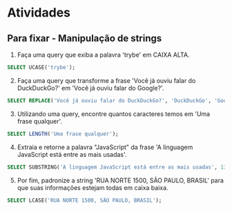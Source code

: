 # Atividades

## Para fixar - Manipulação de strings

1. Faça uma query que exiba a palavra 'trybe' em CAIXA ALTA.

```sql
SELECT UCASE('trybe');
```

2. Faça uma query que transforme a frase 'Você já ouviu falar do DuckDuckGo?' em 'Você já ouviu falar do Google?'.

```sql
SELECT REPLACE('Você já ouviu falar do DuckDuckGo?', 'DuckDuckGo', 'Google');
```

3. Utilizando uma query, encontre quantos caracteres temos em 'Uma frase qualquer'.

```sql
SELECT LENGTH('Uma frase qualquer');
```

4. Extraia e retorne a palavra "JavaScript" da frase 'A linguagem JavaScript está entre as mais usadas'.

```sql
SELECT SUBSTRING('A linguagem JavaScript está entre as mais usadas', 13, 10);
```

5. Por fim, padronize a string 'RUA NORTE 1500, SÃO PAULO, BRASIL' para que suas informações estejam todas em caixa baixa.

```sql
SELECT LCASE('RUA NORTE 1500, SÃO PAULO, BRASIL');
```
